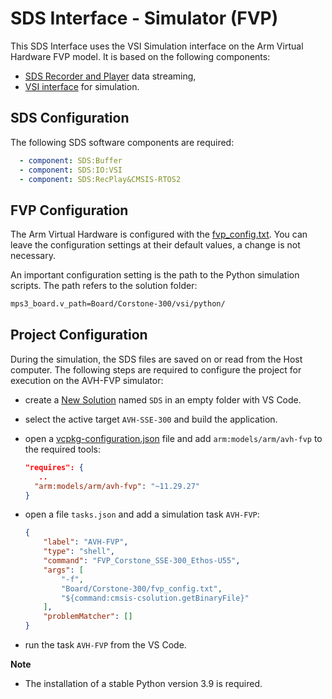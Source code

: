 # SDS Interface - Simulator (FVP)

This SDS Interface uses the VSI Simulation interface on the Arm Virtual Hardware FVP model.
It is based on the following components:

- [SDS Recorder and Player](https://arm-software.github.io/SDS-Framework/main/SDS_API/group__SDS__Recorder__Player.html) data streaming,
- [VSI interface](https://arm-software.github.io/AVH/main/simulation/html/group__arm__vsi.html) for simulation.

## SDS Configuration

The following SDS software components are required:

```yml
  - component: SDS:Buffer
  - component: SDS:IO:VSI
  - component: SDS:RecPlay&CMSIS-RTOS2
```

## FVP Configuration

The Arm Virtual Hardware is configured with the [fvp_config.txt](https://github.com/ARM-software/SDS-Framework/blob/main/template/Board/Corstone-300/fvp_config.txt). You can leave the configuration settings at their default values, a change is not necessary.

An important configuration setting is the path to the Python simulation scripts. The path refers to the solution folder:

```txt
mps3_board.v_path=Board/Corstone-300/vsi/python/
```

## Project Configuration

During the simulation, the SDS files are saved on or read from the Host computer. The following steps are required to configure the project for execution on the AVH-FVP simulator:

- create a [New Solution](https://arm-software.github.io/SDS-Framework/main/template.html#create-new-solution) named `SDS` in an empty folder with VS Code.
- select the active target `AVH-SSE-300` and build the application.
- open a [vcpkg-configuration.json](https://learn.arm.com/learning-paths/embedded-and-microcontrollers/vcpkg-tool-installation/config_creation/)
  file and add `arm:models/arm/avh-fvp` to the required tools:

  ```json
  "requires": {
     ..
    "arm:models/arm/avh-fvp": "~11.29.27"
  }
  ```

- open a file `tasks.json` and add a simulation task `AVH-FVP`:

  ```json
  {
      "label": "AVH-FVP",
      "type": "shell",
      "command": "FVP_Corstone_SSE-300_Ethos-U55",
      "args": [
          "-f",
          "Board/Corstone-300/fvp_config.txt",
          "${command:cmsis-csolution.getBinaryFile}"
      ],
      "problemMatcher": []
  }
  ```

- run the task `AVH-FVP` from the VS Code.

**Note**

- The installation of a stable Python version 3.9 is required.
